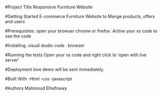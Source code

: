 #Project Title
Responsive Furniture Website

#Getting Started
E-commerce Furniture Website to Mange products, offers and users

#Prerequisites
.open your browser chrome or firefox .Active your vs code to see the code

#Installing
.visual studio code
. browser 

#Running the tests
Open your vs code and right click to 'open with live server'

#Deployment
love demo will be sent immediately.

#Built With
-Html 
-css 
-javascript

#Authors
Mahmoud Elhefnawy
